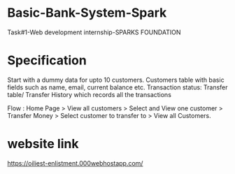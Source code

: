 # Basic-Bank-System-Spark
Task#1-Web development internship-SPARKS FOUNDATION
# Specification
Start with a dummy data for upto 10 customers. Customers table with basic fields such as name, email, current balance etc. Transaction status: Transfer table/ Transfer History which records all the transactions

Flow : Home Page > View all customers > Select and View one customer > Transfer Money > Select customer to transfer to > View all Customers.
# website link
https://oiliest-enlistment.000webhostapp.com/
